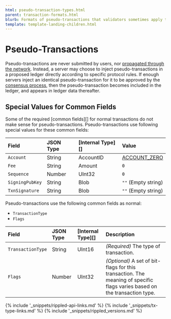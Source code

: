 ```yaml
---
html: pseudo-transaction-types.html
parent: transaction-formats.html
blurb: Formats of pseudo-transactions that validators sometimes apply to the XRP Ledger.
template: template-landing-children.html
---
```

# Pseudo-Transactions

Pseudo-transactions are never submitted by users, nor [propagated through the network](peer-protocol.html). Instead, a server may choose to inject pseudo-transactions in a proposed ledger directly according to specific protocol rules. If enough servers inject an identical pseudo-transaction for it to be approved by the [consensus process](consensus.html), then the pseudo-transaction becomes included in the ledger, and appears in ledger data thereafter.

## Special Values for Common Fields

Some of the required [common fields][] for normal transactions do not make sense for pseudo-transactions. Pseudo-transactions use following special values for these common fields:

| Field           | JSON Type | [Internal Type][] | Value                      |
|:----------------|:----------|:------------------|:---------------------------|
| `Account`       | String    | AccountID         | [ACCOUNT_ZERO](accounts.html#special-addresses) |
| `Fee`           | String    | Amount            | `0`                        |
| `Sequence`      | Number    | UInt32            | `0`                        |
| `SigningPubKey` | String    | Blob              | `""` (Empty string)        |
| `TxnSignature`  | String    | Blob              | `""` (Empty string)        |

Pseudo-transactions use the following common fields as normal:

- `TransactionType`
- `Flags`

| Field             | JSON Type | [Internal Type][] | Description              |
|:------------------|:----------|:------------------|:-------------------------|
| `TransactionType` | String    | UInt16            | _(Required)_ The type of transaction. |
| `Flags`           | Number    | UInt32            | _(Optional)_ A set of bit-flags for this transaction. The meaning of specific flags varies based on the transaction type. |

<!--{# common link defs #}-->
{% include '_snippets/rippled-api-links.md' %}
{% include '_snippets/tx-type-links.md' %}
{% include '_snippets/rippled_versions.md' %}
